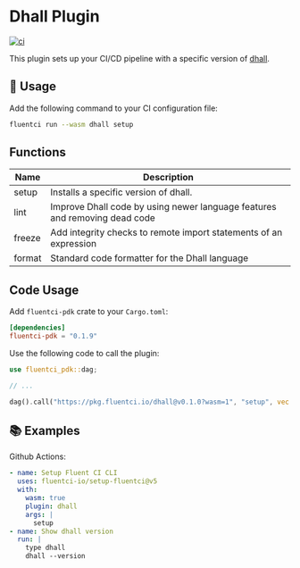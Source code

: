 # Dhall Plugin

[![ci](https://github.com/fluentci-io/dhall-plugin/actions/workflows/ci.yml/badge.svg)](https://github.com/fluentci-io/dhall-plugin/actions/workflows/ci.yml)

This plugin sets up your CI/CD pipeline with a specific version of [dhall](https://github.com/dhall-lang/dhall-lang).

## 🚀 Usage

Add the following command to your CI configuration file:

```bash
fluentci run --wasm dhall setup
```

## Functions

| Name   | Description                                |
| ------ | ------------------------------------------ |
| setup  | Installs a specific version of dhall.      |
| lint   | Improve Dhall code by using newer language features and removing dead code |
| freeze | Add integrity checks to remote import statements of an expression |
| format | Standard code formatter for the Dhall language |

## Code Usage

Add `fluentci-pdk` crate to your `Cargo.toml`:

```toml
[dependencies]
fluentci-pdk = "0.1.9"
```

Use the following code to call the plugin:

```rust
use fluentci_pdk::dag;

// ...

dag().call("https://pkg.fluentci.io/dhall@v0.1.0?wasm=1", "setup", vec!["latest"])?;
```

## 📚 Examples

Github Actions:

```yaml
- name: Setup Fluent CI CLI
  uses: fluentci-io/setup-fluentci@v5
  with:
    wasm: true
    plugin: dhall
    args: |
      setup
- name: Show dhall version
  run: |
    type dhall
    dhall --version
```
